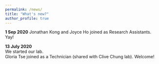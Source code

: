 ```yaml
---
permalink: /news/
title: "What's new?"
author_profile: true
---
```


**1 Sep 2020**
Jonathan Kong and Joyce Ho joined as Research Assistants. Yay!

**13 July 2020**  
We started our lab.  
Gloria Tse joined as a Technician (shared with Clive Chung lab). Welcome!

